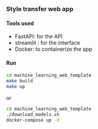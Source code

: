 ### Style transfer web app 

#### Tools used
- FastAPI: for the API
- streamlit : for the interface
- Docker: to containerize the app

#### Run
```bash
cd machine_learning_web_template
make build
make up
```
or
```bash
cd machine_learning_web_template
./download_models.sh
docker-compose up -d
```
